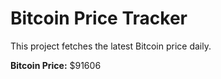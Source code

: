 # Bitcoin Price Tracker

This project fetches the latest Bitcoin price daily.

**Bitcoin Price:** $91606
